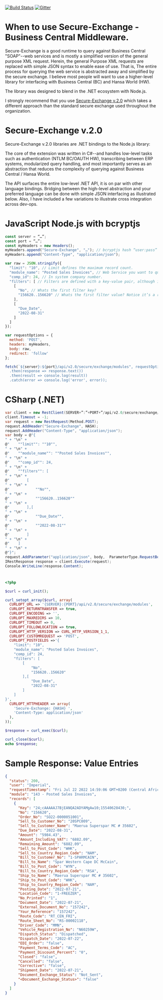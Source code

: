 [![Build Status](https://travis-ci.org/migueldeicaza/TensorFlowSharp.svg?branch=master)](https://travis-ci.org/migueldeicaza/TensorFlowSharp)
[![Gitter](https://badges.gitter.im/Join%20Chat.svg)](https://gitter.im/TensorFlowSharp)

# When to use Secure-Exchange - Business Central Middleware.

Secure-Exchange is a good runtime to query against Business Central "SOAP"--web services
and is mostly a simplified version of the general purpose XML request. Herein, the general
Purpose XML requests are replaced with simple JSON syntax to enable ease of use. That is,
The entire process for querying the web service is abstracted away and simplified by the secure
exchange. I believe most people will want to use a higher-level library for interfacing with
Business Central (BC) and Hansa World (HW).

The library was designed to blend in the .NET ecosystem with Node.js.

I strongly recommend that you use
[Secure-Exchange v.2.0](#) which takes a different approach than the standard secure exchange used throughout the organization.

# Secure-Exchange v.2.0

Secure-Exchange v.2.0 libraries are .NET bindings to the Node.js library:

The core of the extension was written in C#--and handles low-level tasks such as
authentication (NTLM BC/OAUTH HW), transcribing between ERP systems, modularized query handling,
and most importantly serves as an abstraction that reduces the complexity of querying
against Business Central / Hansa World.

The API surfaces the entire low-level .NET API, it is on par with other
language bindings. Bridging between the high-level abstraction and your
preferred language can be done with simple JSON interfacing as illustrated
below. Also, I have included a few variations to illustrate cross integration
across dev-ops.

# JavaScript Node.js with bcryptjs

```javascript
const server = “…”;
const port = “…”;
const myHeaders = new Headers();
myHeaders.append("Secure-Exchange", "…"); // bcryptjs hash “user:pass”
myHeaders.append("Content-Type", "application/json");

var raw = JSON.stringify({
  "limit": "10", // Limit defines the maximum record count.
  "module_name": "Posted Sales Invoices", // Web Service you want to query.
  "comp_id": 24, // In system company number.
  "filters": [ // Filters are defined with a key-value pair, although in this case, in a sequential array.
    [
      "No", // Whats the first filter key?
      "156620..156620" // Whats the first filter value? Notice it’s a range between 156620 and 156620
    ],
    [
      "Due_Date",
      "2022-08-31"
    ]
  ]
});

var requestOptions = {
  method: 'POST',
  headers: myHeaders,
  body: raw,
  redirect: 'follow'
};

fetch(`${server}:${port}/api/v2.0/secure/exchange/modules", requestOptions)
  .then(response => response.text())
  .then(result => console.log(result))
  .catch(error => console.log('error', error));
```

# CSharp (.NET)

```csharp
var client = new RestClient(SERVER+”:”+PORT+”/api/v2.0/secure/exchange/modules");
client.Timeout = -1;
var request = new RestRequest(Method.POST);
request.AddHeader("Secure-Exchange", HASH);
request.AddHeader("Content-Type", "application/json");
var body = @"{
" + "\n" +
@"    ""limit"": ""10"",
" + "\n" +
@"    ""module_name"": ""Posted Sales Invoices"",
" + "\n" +
@"    ""comp_id"": 24,
" + "\n" +
@"    ""filters"": [
" + "\n" +
@"        [
" + "\n" +
@"            ""No"",
" + "\n" +
@"            ""156620..156620""
" + "\n" +
@"        ],[
" + "\n" +
@"            ""Due_Date"",
" + "\n" +
@"            ""2022-08-31""
" + "\n" +
@"        ]
" + "\n" +
@"    ]
" + "\n" +
@"}";
request.AddParameter("application/json", body,  ParameterType.RequestBody);
IRestResponse response = client.Execute(request);
Console.WriteLine(response.Content);
```

#

```php
<?php

$curl = curl_init();

curl_setopt_array($curl, array(
  CURLOPT_URL => '{SERVER}:{PORT}/api/v2.0/secure/exchange/modules',
  CURLOPT_RETURNTRANSFER => true,
  CURLOPT_ENCODING => '',
  CURLOPT_MAXREDIRS => 10,
  CURLOPT_TIMEOUT => 0,
  CURLOPT_FOLLOWLOCATION => true,
  CURLOPT_HTTP_VERSION => CURL_HTTP_VERSION_1_1,
  CURLOPT_CUSTOMREQUEST => 'POST',
  CURLOPT_POSTFIELDS =>'{
    "limit": "10",
    "module_name": "Posted Sales Invoices",
    "comp_id": 24,
    "filters": [
        [
            "No",
            "156620..156620"
        ],[
            "Due_Date",
            "2022-08-31"
        ]
    ]
}',
  CURLOPT_HTTPHEADER => array(
    'Secure-Exchange: {HASH} ',
    'Content-Type: application/json'
  ),
));

$response = curl_exec($curl);

curl_close($curl);
echo $response;
```

# Sample Response: Value Entries

```json
{
  "status": 200,
  "user": "Imperial",
  "requestTimestamp": "Fri Jul 22 2022 14:59:06 GMT+0200 (Central Africa Time)",
  "module": "143 - Posted Sales Invoices",
  "records": [
    {
      "Key": "24;cAAAAAJ7BjEANQA2ADYAMgAw10;15540628430;",
      "No": "156620",
      "Order_No": "SO22-0000051001",
      "Sell_to_Customer_No": "20SPC009",
      "Sell_to_Customer_Name": "Maerua Superspar MC # 35602",
      "Due_Date": "2022-08-31",
      "Amount": "5984.43",
      "Amount_Including_VAT": "6882.09",
      "Remaining_Amount": "6882.09",
      "Sell_to_Post_Code": "WHK",
      "Sell_to_Country_Region_Code": "NAM",
      "Bill_to_Customer_No": "1-SPARMCAIN",
      "Bill_to_Name": "Spar Western Cape DC McCain",
      "Bill_to_Post_Code": "WYN",
      "Bill_to_Country_Region_Code": "RSA",
      "Ship_to_Name": "Maerua Superspar MC # 35602",
      "Ship_to_Post_Code": "WHK",
      "Ship_to_Country_Region_Code": "NAM",
      "Posting_Date": "2022-07-21",
      "Location_Code": "1-FREEZER",
      "No_Printed": "1",
      "Document_Date": "2022-07-21",
      "External_Document_No": "157242",
      "Your_Reference": "157242",
      "Route_Code": "RT_CEN_FRI",
      "Route_Sheet_No": "RS-00002118",
      "Driver_Code": "MMN",
      "Vehicle_Registration_No": "N60259W",
      "Dispatch_Status": "Dispatched",
      "Dispatch_Date": "2022-07-22",
      "EDI_Order": "false",
      "Payment_Terms_Code": "AC",
      "Payment_Discount_Percent": "0",
      "Closed": "false",
      "Cancelled": "false",
      "Corrective": "false",
      "Shipment_Date": "2022-07-21",
      "Document_Exchange_Status": "Not_Sent",
      "<Document_Exchange_Status>": "false"
    }
  ]
}
```
